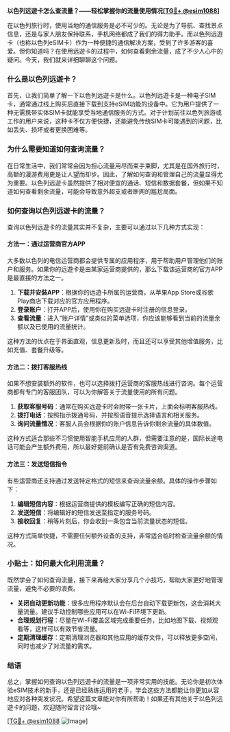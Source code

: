 **以色列远遊卡怎么查流量？——轻松掌握你的流量使用情况[[TG💪+ @esim1088](https://t.me/s/esim1088)]**

在以色列旅行时，使用当地的通信服务是必不可少的。无论是为了导航、查找景点信息，还是与家人朋友保持联系，手机网络都成了我们的得力助手。而以色列远遊卡（也称以色列eSIM卡）作为一种便捷的通信解决方案，受到了许多游客的喜爱。但你知道吗？在使用远遊卡的过程中，如何查看剩余流量，成了不少人心中的疑问。今天，我们就来详细聊聊这个问题。

### 什么是以色列远遊卡？

首先，让我们简单了解一下以色列远遊卡是什么。以色列远遊卡是一种电子SIM卡，通常通过线上购买后直接下载到支持eSIM功能的设备中。它为用户提供了一种无需携带实体SIM卡就能享受当地通信服务的方式。对于计划前往以色列旅游或工作的用户来说，这种卡不仅方便快捷，还能避免传统SIM卡可能遇到的问题，比如丢失、损坏或者更换困难等。

### 为什么需要知道如何查询流量？

在日常生活中，我们常常会因为担心流量用尽而束手束脚，尤其是在国外旅行时，高额的漫游费用更是让人望而却步。因此，了解如何查询和管理自己的流量显得尤为重要。以色列远遊卡虽然提供了相对便宜的通话、短信和数据套餐，但如果不知道如何查看剩余流量，可能会导致意外超支或者断网的尴尬局面。

### 如何查询以色列远遊卡的流量？

查询以色列远遊卡的流量其实并不复杂，主要可以通过以下几种方式实现：

#### 方法一：通过运营商官方APP

大多数以色列的电信运营商都会提供专属的应用程序，用于帮助用户管理他们的账户和服务。如果你的远遊卡是由某家运营商提供的，那么下载该运营商的官方APP是最直接的方法之一。

1. **下载并安装APP**：根据你的远遊卡所属的运营商，从苹果App Store或谷歌Play商店下载对应的官方应用程序。
2. **登录账户**：打开APP后，使用你在购买远遊卡时注册的信息登录。
3. **查看流量**：进入“账户详情”或类似的菜单选项，你应该能够看到当前的流量余额以及已使用的流量统计。

这种方法的优点在于界面直观，信息更新及时，而且还可以享受其他增值服务，比如充值、套餐升级等。

#### 方法二：拨打客服热线

如果不想安装额外的软件，也可以选择拨打运营商的客服热线进行咨询。每个运营商都有专门的客服团队，可以为你解答关于流量使用的所有问题。

1. **获取客服号码**：通常在购买远遊卡时会附带一张卡片，上面会标明客服热线。
2. **拨打电话**：按照指示拨通号码，并按照语音提示选择语言和相关服务。
3. **询问流量情况**：客服人员会根据你的账户信息告诉你剩余流量的具体数值。

这种方式适合那些不习惯使用智能手机应用的人群，但需要注意的是，国际长途电话可能会产生额外费用，所以最好提前确认是否有免费咨询渠道。

#### 方法三：发送短信指令

有些运营商还支持通过发送特定格式的短信来查询流量余额。具体的操作步骤如下：

1. **编辑短信内容**：根据运营商提供的模板编写正确的短信内容。
2. **发送短信**：将编辑好的短信发送至指定的服务号码。
3. **接收回复**：稍等片刻后，你会收到一条包含当前流量状态的短信。

这种方式简单快捷，不需要任何额外设备的支持，非常适合临时检查流量余额的情况。

### 小贴士：如何最大化利用流量？

既然学会了如何查询流量，接下来再给大家分享几个小技巧，帮助大家更好地管理流量，避免不必要的浪费。

- **关闭自动更新功能**：很多应用程序默认会在后台自动下载更新包，这会消耗大量流量。建议手动控制哪些应用可以在Wi-Fi环境下更新。
- **合理规划行程**：尽量在Wi-Fi覆盖区域完成重要任务，比如地图下载、视频观看等，这样可以有效节省流量。
- **定期清理缓存**：定期清理浏览器和其他应用的缓存文件，可以释放更多空间，同时也减少了对流量的需求。

### 结语

总之，掌握如何查询以色列远遊卡的流量是一项非常实用的技能。无论你是初次体验eSIM技术的新手，还是已经熟练运用的老手，学会这些方法都能让你更加从容地应对各种突发状况。希望这篇文章能对你有所帮助！如果还有其他关于以色列远遊卡的问题，欢迎随时留言讨论哦~

[[TG💪+ @esim1088](https://t.me/s/esim1088) ![Image](https://i.postimg.cc/4NQfJmqS/Snipaste-2025-05-13-00-14-12.png)]